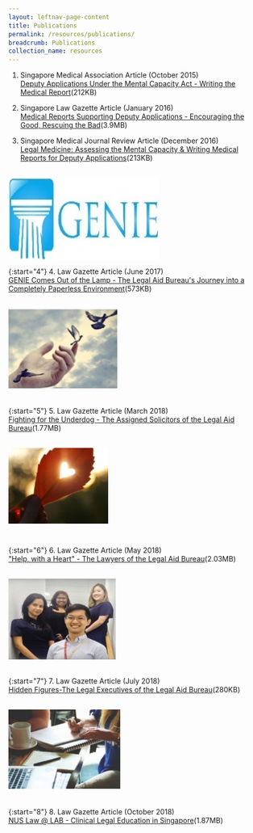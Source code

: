```yaml
---
layout: leftnav-page-content
title: Publications
permalink: /resources/publications/
breadcrumb: Publications
collection_name: resources
---
```

<style>
.image{width:298px; height:163px;}
  
.image img{max-width:100%;}

</style>

1. Singapore Medical Association Article (October 2015) <br>
[Deputy Applications Under the Mental Capacity Act - Writing the Medical Report](/files/article-in-SMA-News.pdf)(212KB)<br>

 
2. Singapore Law Gazette Article (January 2016) <br>
[Medical Reports Supporting Deputy Applications - Encouraging the Good, Rescuing the Bad](/files/MCA-article-SingaporeLawGazette.pdf)(3.9MB) <br>


3. Singapore Medical Journal Review Article (December 2016) <br>
[Legal Medicine: Assessing the Mental Capacity & Writing Medical Reports for Deputy Applications](/files/Assessing-mental-capacity-and-writing-medical-reports-for-deputy-applications.pdf)(213KB)<br><br>



<div class="image"><img src="/images/pub1.jpg" alt="GENIE"></div>

{:start="4"} 
4. Law Gazette Article (June 2017) <br>
[GENIE Comes Out of the Lamp - The Legal Aid Bureau's Journey into a Completely Paperless Environment](/files/GenieArticle.pdf)(573KB)<br><br>


<div class="image"><img src="/images/pub2.jpg"alt="Fighting for the underdog"></div><br>

{:start="5"} 
5. Law Gazette Article (March 2018) <br>
[Fighting for the Underdog - The Assigned Solicitors of the Legal Aid Bureau](/files/FightingfortheUnderdog.pdf)(1.77MB) <br><br>


<div class="image"><img src="/images/pub3.jpg" alt="Help with a heart"></div><br>

{:start="6"} 
6. Law Gazette Article (May 2018)<br>
["Help, with a Heart" - The Lawyers of the Legal Aid Bureau](/files/2-HelpwithaHeart.pdf)(2.03MB)<br><br>
 
 
<div class="image"><img src="/images/pub4.jpg" alt="Hidden Figures"></div><br>

{:start="7"} 
7. Law Gazette Article (July 2018) <br>
[Hidden Figures-The Legal Executives of the Legal Aid Bureau](/files/3-HiddenFigures.pdf)(280KB) <br><br>


<div class="image"><img src="/images/pub5.jpg" alt="NUS Clinical Legal Education"></div><br>

{:start="8"} 
8. Law Gazette Article (October 2018) <br>
[NUS Law @ LAB - Clinical Legal Education in Singapore](/files/4-NUS-CLE.pdf)(1.87MB)
